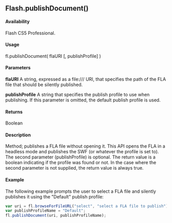 ## Flash.publishDocument()

#### Availability

Flash CS5 Professional.

#### Usage

fl.publishDocument( flaURI [, publishProfile] )

#### Parameters

**flaURI** A string, expressed as a file:/// URI, that specifies the path of the FLA file that should be silently published.

**publishProfile** A string that specifies the publish profile to use when publishing. If this parameter is omitted, the default publish profile is used.

#### Returns

Boolean

#### Description

Method; publishes a FLA file without opening it. This API opens the FLA in a headless mode and publishes the SWF (or whatever the profile is set to). The second parameter (publishProfile) is optional. The return value is a boolean indicating if the profile was found or not. In the case where the second parameter is not supplied, the return value is always true.

#### Example

The following example prompts the user to select a FLA file and silently publishes it using the "Default" publish profile:

```javascript
var uri = fl.browseForFileURL("select", "select a FLA file to publish");
var publishProfileName = "Default";
fl.publishDocument(uri, publishProfileName);
```
